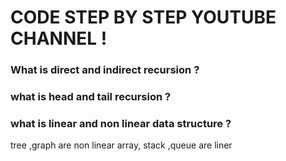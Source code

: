 # CODE STEP BY STEP YOUTUBE CHANNEL !

### What is direct and indirect recursion ?
### what is head and tail recursion ?

### what is linear and non linear data structure ?
tree ,graph are non linear
array, stack ,queue are liner 
